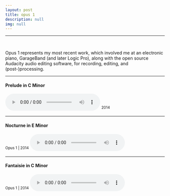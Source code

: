 ```yaml
---
layout: post
title: opus 1
description: null
img: null
---
```


***

<br/>

Opus 1 represents my most recent work, which involved me at an electronic piano, GarageBand (and later Logic Pro), along with the open source Audacity audio editing software, for recording, editing, and (post-)processing.

***
<sub></sub>
<h4>Prelude in C Minor</h4><audio controls><source src="http://jared-desjardins.github.io/music/prelude.mp3" type="audio/mpeg">Your browser unfortunately does not support the audio element.</audio>
<sup>2014</sup>
<br>

***
<sub></sub>
<h4>Nocturne in E Minor</h4>
<sup>Opus 1 | 2014</sup>  
<audio controls>
  <source src="http://jared-desjardins.github.io/music/nocturne.mp3" type="audio/mpeg">
Your browser unfortunately does not support the audio element.
</audio>
<br>

***
<sub></sub>
<h4>Fantaisie in C Minor</h4>
<sup>Opus 1 | 2014</sup>  
<audio controls>
  <source src="http://jared-desjardins.github.io/music/fantaisie.mp3" type="audio/mpeg">
Your browser unfortunately does not support the audio element.
</audio>
